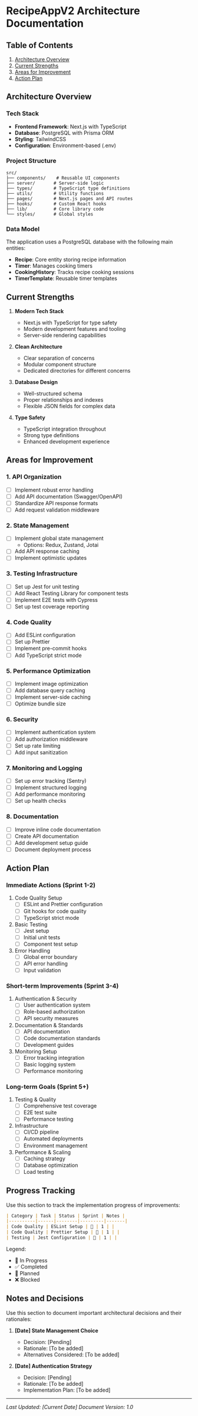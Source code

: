 # RecipeAppV2 Architecture Documentation

## Table of Contents
1. [Architecture Overview](#architecture-overview)
2. [Current Strengths](#current-strengths)
3. [Areas for Improvement](#areas-for-improvement)
4. [Action Plan](#action-plan)

## Architecture Overview

### Tech Stack
- **Frontend Framework**: Next.js with TypeScript
- **Database**: PostgreSQL with Prisma ORM
- **Styling**: TailwindCSS
- **Configuration**: Environment-based (.env)

### Project Structure
```
src/
├── components/    # Reusable UI components
├── server/       # Server-side logic
├── types/        # TypeScript type definitions
├── utils/        # Utility functions
├── pages/        # Next.js pages and API routes
├── hooks/        # Custom React hooks
├── lib/          # Core library code
└── styles/       # Global styles
```

### Data Model
The application uses a PostgreSQL database with the following main entities:
- **Recipe**: Core entity storing recipe information
- **Timer**: Manages cooking timers
- **CookingHistory**: Tracks recipe cooking sessions
- **TimerTemplate**: Reusable timer templates

## Current Strengths

1. **Modern Tech Stack**
   - Next.js with TypeScript for type safety
   - Modern development features and tooling
   - Server-side rendering capabilities

2. **Clean Architecture**
   - Clear separation of concerns
   - Modular component structure
   - Dedicated directories for different concerns

3. **Database Design**
   - Well-structured schema
   - Proper relationships and indexes
   - Flexible JSON fields for complex data

4. **Type Safety**
   - TypeScript integration throughout
   - Strong type definitions
   - Enhanced development experience

## Areas for Improvement

### 1. API Organization
- [ ] Implement robust error handling
- [ ] Add API documentation (Swagger/OpenAPI)
- [ ] Standardize API response formats
- [ ] Add request validation middleware

### 2. State Management
- [ ] Implement global state management
  - Options: Redux, Zustand, Jotai
- [ ] Add API response caching
- [ ] Implement optimistic updates

### 3. Testing Infrastructure
- [ ] Set up Jest for unit testing
- [ ] Add React Testing Library for component tests
- [ ] Implement E2E tests with Cypress
- [ ] Set up test coverage reporting

### 4. Code Quality
- [ ] Add ESLint configuration
- [ ] Set up Prettier
- [ ] Implement pre-commit hooks
- [ ] Add TypeScript strict mode

### 5. Performance Optimization
- [ ] Implement image optimization
- [ ] Add database query caching
- [ ] Implement server-side caching
- [ ] Optimize bundle size

### 6. Security
- [ ] Implement authentication system
- [ ] Add authorization middleware
- [ ] Set up rate limiting
- [ ] Add input sanitization

### 7. Monitoring and Logging
- [ ] Set up error tracking (Sentry)
- [ ] Implement structured logging
- [ ] Add performance monitoring
- [ ] Set up health checks

### 8. Documentation
- [ ] Improve inline code documentation
- [ ] Create API documentation
- [ ] Add development setup guide
- [ ] Document deployment process

## Action Plan

### Immediate Actions (Sprint 1-2)
1. Code Quality Setup
   - [ ] ESLint and Prettier configuration
   - [ ] Git hooks for code quality
   - [ ] TypeScript strict mode

2. Basic Testing
   - [ ] Jest setup
   - [ ] Initial unit tests
   - [ ] Component test setup

3. Error Handling
   - [ ] Global error boundary
   - [ ] API error handling
   - [ ] Input validation

### Short-term Improvements (Sprint 3-4)
1. Authentication & Security
   - [ ] User authentication system
   - [ ] Role-based authorization
   - [ ] API security measures

2. Documentation & Standards
   - [ ] API documentation
   - [ ] Code documentation standards
   - [ ] Development guides

3. Monitoring Setup
   - [ ] Error tracking integration
   - [ ] Basic logging system
   - [ ] Performance monitoring

### Long-term Goals (Sprint 5+)
1. Testing & Quality
   - [ ] Comprehensive test coverage
   - [ ] E2E test suite
   - [ ] Performance testing

2. Infrastructure
   - [ ] CI/CD pipeline
   - [ ] Automated deployments
   - [ ] Environment management

3. Performance & Scaling
   - [ ] Caching strategy
   - [ ] Database optimization
   - [ ] Load testing

## Progress Tracking

Use this section to track the implementation progress of improvements:

```markdown
| Category | Task | Status | Sprint | Notes |
|----------|------|--------|---------|-------|
| Code Quality | ESLint Setup | 🔄 | 1 | |
| Code Quality | Prettier Setup | 🔄 | 1 | |
| Testing | Jest Configuration | 📅 | 1 | |
```

Legend:
- 🔄 In Progress
- ✅ Completed
- 📅 Planned
- ❌ Blocked

## Notes and Decisions

Use this section to document important architectural decisions and their rationales:

1. **[Date] State Management Choice**
   - Decision: [Pending]
   - Rationale: [To be added]
   - Alternatives Considered: [To be added]

2. **[Date] Authentication Strategy**
   - Decision: [Pending]
   - Rationale: [To be added]
   - Implementation Plan: [To be added]

---

*Last Updated: [Current Date]*
*Document Version: 1.0* 